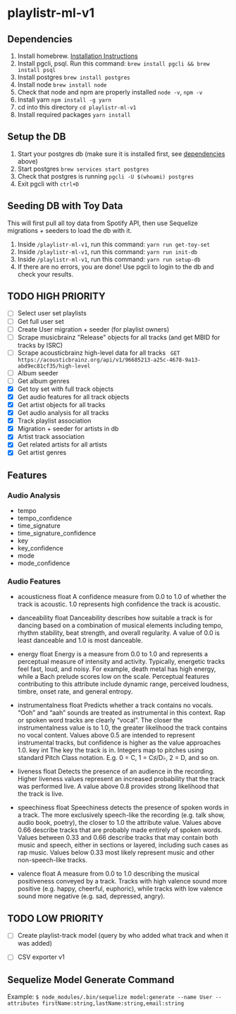 # playlistr-ml-v1

## Dependencies
1. Install homebrew. [Installation Instructions](https://brew.sh/)
2. Install pgcli, psql. Run this command: `brew install pgcli && brew install psql`
3. Install postgres `brew install postgres`
4. Install node `brew install node`
5. Check that node and npm are properly installed `node -v`, `npm -v`
6. Install yarn `npm install -g yarn`
7. cd into this directory `cd playlistr-ml-v1`
8. Install required packages `yarn install`

## Setup the DB
1. Start your postgres db (make sure it is installed first, see [dependencies](#dependencies) above)
2. Start postgres `brew services start postgres`
3. Check that postgres is running `pgcli -U $(whoami) postgres`
4. Exit pgcli with `ctrl+D`


## Seeding DB with Toy Data
This will first pull all toy data from Spotify API, then use Sequelize migrations + seeders to load the db with it.

1. Inside `/playlistr-ml-v1`, run this command: `yarn run get-toy-set`
2. Inside `/playlistr-ml-v1`, run this command: `yarn run init-db`
3. Inside `/playlistr-ml-v1`, run this command: `yarn run setup-db`
4. If there are no errors, you are done! Use pgcli to login to the db and check your results.

## TODO HIGH PRIORITY
- [ ] Select user set playlists  
- [ ] Get full user set  
- [ ] Create User migration + seeder (for playlist owners)  
- [ ] Scrape musicbrainz "Release" objects for all tracks (and get MBID for tracks by ISRC)  
- [ ] Scrape acousticbrainz high-level data for all tracks ` GET https://acousticbrainz.org/api/v1/96685213-a25c-4678-9a13-abd9ec81cf35/high-level`  
- [ ] Album seeder  
- [ ] Get album genres  
- [x] Get toy set with full track objects  
- [x] Get audio features for all track objects  
- [x] Get artist objects for all tracks  
- [x] Get audio analysis for all tracks  
- [x] Track playlist association  
- [x] Migration + seeder for artists in db  
- [x] Artist track association  
- [x] Get related artists for all artists  
- [x] Get artist genres  

## Features
### Audio Analysis
- tempo
- tempo_confidence
- time_signature
- time_signature_confidence
- key
- key_confidence
- mode
- mode_confidence

### Audio Features
- acousticness	float	A confidence measure from 0.0 to 1.0 of whether the track is acoustic. 1.0 represents high confidence the track is acoustic.  

- danceability	float	Danceability describes how suitable a track is for dancing based on a combination of musical elements including tempo, rhythm stability, beat strength, and overall regularity. A value of 0.0 is least danceable and 1.0 is most danceable.  

- energy	float	Energy is a measure from 0.0 to 1.0 and represents a perceptual measure of intensity and activity. Typically, energetic tracks feel fast, loud, and noisy. For example, death metal has high energy, while a Bach prelude scores low on the scale. Perceptual features contributing to this attribute include dynamic range, perceived loudness, timbre, onset rate, and general entropy.  

- instrumentalness	float	Predicts whether a track contains no vocals. “Ooh” and “aah” sounds are treated as instrumental in this context. Rap or spoken word tracks are clearly “vocal”. The closer the instrumentalness value is to 1.0, the greater likelihood the track contains no vocal content. Values above 0.5 are intended to represent instrumental tracks, but confidence is higher as the value approaches 1.0.
key	int	The key the track is in. Integers map to pitches using standard Pitch Class notation. E.g. 0 = C, 1 = C♯/D♭, 2 = D, and so on.

- liveness	float	Detects the presence of an audience in the recording. Higher liveness values represent an increased probability that the track was performed live. A value above 0.8 provides strong likelihood that the track is live.  

- speechiness	float	Speechiness detects the presence of spoken words in a track. The more exclusively speech-like the recording (e.g. talk show, audio book, poetry), the closer to 1.0 the attribute value. Values above 0.66 describe tracks that are probably made entirely of spoken words. Values between 0.33 and 0.66 describe tracks that may contain both music and speech, either in sections or layered, including such cases as rap music. Values below 0.33 most likely represent music and other non-speech-like tracks.  

- valence	float	A measure from 0.0 to 1.0 describing the musical positiveness conveyed by a track. Tracks with high valence sound more positive (e.g. happy, cheerful, euphoric), while tracks with low valence sound more negative (e.g. sad, depressed, angry).  

## TODO LOW PRIORITY
- [ ] Create playlist-track model (query by who added what track and when it was added)  
- [ ] CSV exporter v1  


## Sequelize Model Generate Command
Example:
`$ node_modules/.bin/sequelize model:generate --name User --attributes firstName:string,lastName:string,email:string`